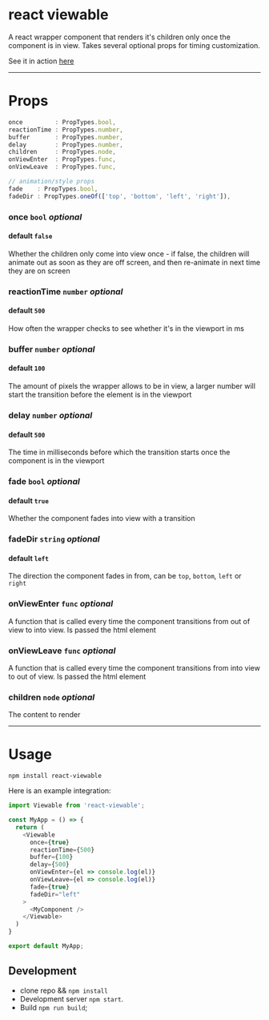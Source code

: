 # react viewable
A react wrapper component that renders it's children only once the component
is in view. Takes several optional props for timing customization.

See it in action [here](http://www.arjundutta.codes)

--- 

# Props
```js
once         : PropTypes.bool,
reactionTime : PropTypes.number,
buffer       : PropTypes.number,
delay        : PropTypes.number,
children     : PropTypes.node,
onViewEnter  : PropTypes.func,
onViewLeave  : PropTypes.func,

// animation/style props
fade    : PropTypes.bool,
fadeDir : PropTypes.oneOf(['top', 'bottom', 'left', 'right']),
```

### once `bool` _optional_
#### default `false`
Whether the children only come into view once - if false, the children will animate 
out as soon as they are off screen, and then re-animate in next time they are on screen

### reactionTime `number` _optional_
#### default `500`
How often the wrapper checks to see whether it's in the viewport in ms

### buffer `number` _optional_
#### default `100`
The amount of pixels the wrapper allows to be in view, a larger number will start the transition before the element is in the viewport

### delay `number` _optional_
#### default `500`
The time in milliseconds before which the transition starts once the component is in the viewport

### fade `bool` _optional_
#### default `true`
Whether the component fades into view with a transition

### fadeDir `string` _optional_
#### default `left`
The direction the component fades in from, can be `top`, `bottom`, `left` or `right`

### onViewEnter `func` _optional_
A function that is called every time the component transitions from out of view to into view. Is passed the html element

### onViewLeave `func` _optional_
A function that is called every time the component transitions from into view to out of view. Is passed the html element

### children `node` _optional_
The content to render

---

# Usage

`npm install react-viewable`


Here is an example integration:

```js
import Viewable from 'react-viewable';

const MyApp = () => {
  return (
    <Viewable
      once={true}
      reactionTime={500}
      buffer={100}
      delay={500}
      onViewEnter={el => console.log(el)}
      onViewLeave={el => console.log(el)}
      fade={true}
      fadeDir="left"
    >
      <MyComponent />
    </Viewable>
  )
}

export default MyApp;
```



## Development
* clone repo && `npm install`
* Development server `npm start`.
* Build `npm run build`;
